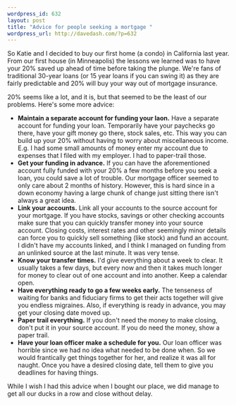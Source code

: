 ```yaml
--- 
wordpress_id: 632
layout: post
title: "Advice for people seeking a mortgage "
wordpress_url: http://davedash.com/?p=632
---
```

So Katie and I decided to buy our first home (a condo) in California last year.  From our first house (in Minneapolis) the lessons we learned was to have your 20% saved up ahead of time before taking the plunge.  We're fans of traditional 30-year loans (or 15 year loans if you can swing it) as they are fairly predictable and 20% will buy your way out of mortgage insurance.

20% seems like a lot, and it is, but that seemed to be the least of our problems.  Here's some more advice:

<!--more-->

* **Maintain a separate account for funding your laon.**  Have a separate account for funding your loan.  Temporarily have your paychecks go there, have your gift money go there, stock sales, etc.  This way you can build up your 20% without having to worry about miscellaneous income.  E.g. I had some small amounts of money enter my account due to expenses that I filed with my employer.  I had to paper-trail those.
* **Get your funding in advance.** If you can have the aforementioned account fully funded with your 20% a few months before you seek a loan, you could save a lot of trouble.  Our mortgage officer seemed to only care about 2 months of history.  However, this is hard since in a down economy having a large chunk of change just sitting there isn't always a great idea.
* **Link your accounts.** Link all your accounts to the source account for your mortgage.  If you have stocks, savings or other checking accounts make sure that you can quickly transfer money into your source account.  Closing costs, interest rates and other seemingly minor details can force you to quickly sell something (like stock) and fund an account.  I didn't have my accounts linked, and I think I managed on funding from an unlinked source at the last minute.  It was very tense.
* **Know your transfer times.** I'd give everything about a week to clear.  It usually takes a few days, but every now and then it takes much longer for money to clear out of one account and into another.  Keep a calendar open.
* **Have everything ready to go a few weeks early.** The tenseness of waiting for banks and fiduciary firms to get their acts together will give you endless migraines.  Also, if everything is ready in advance, you may get your closing date moved up.
* **Paper trail everything.** If you don't need the money to make closing, don't put it in your source account.  If you do need the money, show a paper trail.
* **Have your loan officer make a schedule for you.** Our loan officer was horrible since we had no idea what needed to be done when.  So we would frantically get things together for her, and realize it was all for naught.  Once you have a desired closing date, tell them to give you deadlines for having things.

While I wish I had this advice when I bought our place, we did manage to get all our ducks in a row and close without delay.
